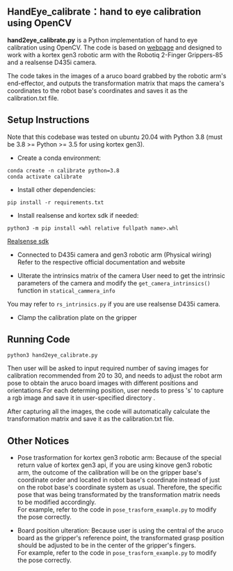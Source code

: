 ##  HandEye_calibrate：hand to eye calibration using OpenCV

**hand2eye_calibrate.py** is a Python implementation of hand to eye calibration using OpenCV. The code is based on [webpage](https://blog.csdn.net/qq_40016998/article/details/121099134) and designed to work with a kortex gen3 robotic arm with the Robotiq 2-Finger Grippers-85 and a realsense D435i camera.

The code takes in the images of a aruco board grabbed by the robotic arm's end-effector, and outputs the transformation matrix that maps the camera's coordinates to the robot base's coordinates and saves it as the calibration.txt file.

## Setup Instructions
Note that this codebase was tested on ubuntu 20.04 with Python 3.8 (must be 3.8 >= Python >= 3.5 for using kortex gen3).

- Create a conda environment:
```Shell
conda create -n calibrate python=3.8
conda activate calibrate
```

- Install other dependencies:
```Shell
pip install -r requirements.txt
```
 
- Install realsense and kortex sdk if needed:
```Shell
python3 -m pip install <whl relative fullpath name>.whl
```
[Realsense sdk](https://github.com/IntelRealSense/librealsense/tree/master/wrappers/python)


- Connected to D435i camera and gen3 robotic arm (Physical wiring)
Refer to the respective official documentation and website

- Ulterate the intrinsics matrix of the camera 
User need to get the intrinsic parameters of the camera and modify the `get_camera_intrinsics()` function in `statical_cammera_info`

You may refer to `rs_intrinsics.py` if you are use realsense D435i camera.

- Clamp the calibration plate on the gripper

## Running Code

```Shell
python3 hand2eye_calibrate.py
```
Then user will be asked to input required number of saving images for calibration recommended from 20 to 30, and needs to adjust the robot arm pose to obtain the aruco board images with different positions and orientations.For each determing position, user needs to press 's' to capture a rgb image and save it in user-specified directory .

After capturing all the images, the code will automatically calculate the transformation matrix and save it as the calibration.txt file.

## Other Notices
- Pose trasformation for kortex gen3 robotic arm:
Because of the special return value of kortex gen3 api, if you are using kinove gen3 robotic arm, the outcome of the calibration will be on the gripper base's coordinate order and located in robot base's coordinate instead of just on the robot base's coordinate system as usual.
Therefore, the specific pose that was being transformated by the transformation matrix needs to be modified accordingly.  
For example, refer to the code in `pose_trasform_example.py` to modify the pose correctly.

- Board position ulteration:
Because user is using the central of the aruco board as the gripper's reference point, the transformated grasp position should be adjusted to be in the center of the gripper's fingers.  
For example, refer to the code in `pose_trasform_example.py` to modify the pose correctly.
